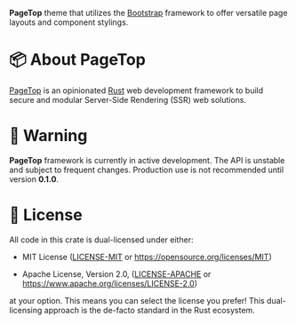 **PageTop** theme that utilizes the [Bootstrap](https://getbootstrap.com/) framework to offer
versatile page layouts and component stylings.


# 📦 About PageTop

[PageTop](https://docs.rs/pagetop) is an opinionated [Rust](https://www.rust-lang.org) web
development framework to build secure and modular Server-Side Rendering (SSR) web solutions.


# 🚧 Warning

**PageTop** framework is currently in active development. The API is unstable and subject to
frequent changes. Production use is not recommended until version **0.1.0**.


# 📜 License

All code in this crate is dual-licensed under either:

  * MIT License
    ([LICENSE-MIT](LICENSE-MIT) or https://opensource.org/licenses/MIT)

  * Apache License, Version 2.0,
    ([LICENSE-APACHE](LICENSE-APACHE) or https://www.apache.org/licenses/LICENSE-2.0)

at your option. This means you can select the license you prefer! This dual-licensing approach is
the de-facto standard in the Rust ecosystem.
